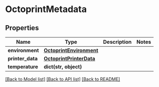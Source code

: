 # OctoprintMetadata


## Properties
Name | Type | Description | Notes
------------ | ------------- | ------------- | -------------
**environment** | [**OctoprintEnvironment**](OctoprintEnvironment.md) |  | 
**printer_data** | [**OctoprintPrinterData**](OctoprintPrinterData.md) |  | 
**temperature** | **dict(str, object)** |  | 

[[Back to Model list]](../README.md#documentation-for-models) [[Back to API list]](../README.md#documentation-for-api-endpoints) [[Back to README]](../README.md)


